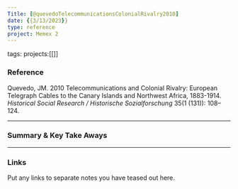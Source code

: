 ```yaml
---
Title: [@quevedoTelecommunicationsColonialRivalry2010]
date: {{3/13/2023}}
type: reference
project: Memex 2
---
```


tags:
projects:[[]]

### Reference 

Quevedo, JM. 2010 Telecommunications and Colonial Rivalry: European Telegraph Cables to the Canary Islands and Northwest Africa, 1883-1914. _Historical Social Research / Historische Sozialforschung_ 35(1 (131)): 108–124.

---

### Summary & Key Take Aways


--- 

### Links
Put any links to separate notes you have teased out here.